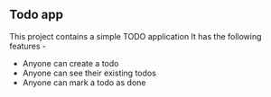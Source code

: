## Todo app

This project contains a simple TODO application
It has the following features - 

- Anyone can create a todo
- Anyone can see their existing todos
- Anyone can mark a todo as done
